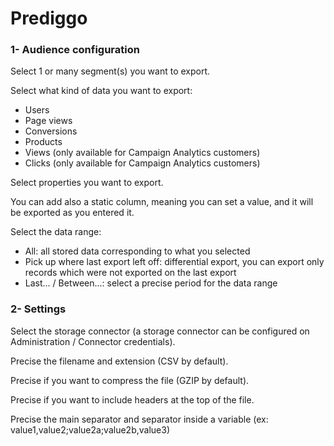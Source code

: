 # Prediggo

### 1- Audience configuration

Select 1 or many segment(s) you want to export.

Select what kind of data you want to export:

* Users
* Page views
* Conversions
* Products
* Views (only available for Campaign Analytics customers)
* Clicks (only available for Campaign Analytics customers)

Select properties you want to export.

You can add also a static column, meaning you can set a value, and it will be exported as you entered it.

Select the data range:

* All: all stored data corresponding to what you selected
* Pick up where last export left off: differential export, you can export only records which were not exported on the last export
* Last... / Between...: select a precise period for the data range

### 2- Settings

Select the storage connector (a storage connector can be configured on Administration / Connector credentials).

Precise the filename and extension (CSV by default).

Precise if you want to compress the file (GZIP by default).

Precise if you want to include headers at the top of the file.

Precise the main separator and separator inside a variable (ex: value1,value2;value2a;value2b,value3)
